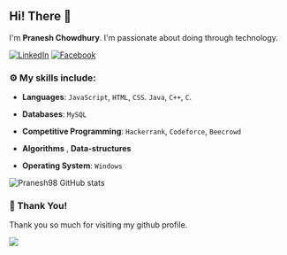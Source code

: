 
## Hi! There :wave:

I'm **Pranesh Chowdhury**. I'm passionate about doing through technology. 

 [![LinkedIn](https://img.shields.io/static/v1.svg?label=LinkedIn&message=@PraneshChowdhury&logo=linkedin&style=flat&color=blue)](https://www.linkedin.com/in/praneshchowdhury/)
 [![Facebook](https://img.shields.io/static/v1.svg?label=facebook&message=@PraneshChowdhury&logo=facebook&style=flat&color=blue)](https://www.facebook.com/Pranesh01/)


### :gear: My skills include:

- **Languages**: `JavaScript`, `HTML`, `CSS`. `Java`, `C++`, `C`.

- **Databases**: `MySQL`

- **Competitive Programming**: `Hackerrank`, `Codeforce`, `Beecrowd`
    
- **Algorithms** , **Data-structures**

- **Operating System**: `Windows`

![Pranesh98 GitHub stats](https://github-readme-stats.vercel.app/api?username=Pranesh98&theme=dark&show_icons=true)


### :hugs: Thank You!

Thank you so much for visiting my github profile.

![](https://komarev.com/ghpvc/?username=Pranesh98)
